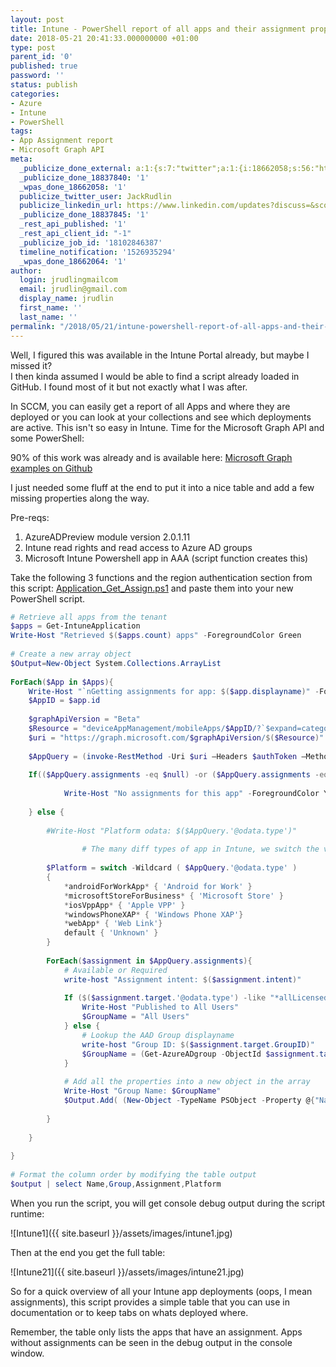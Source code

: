 ```yaml
---
layout: post
title: Intune - PowerShell report of all apps and their assignment properties
date: 2018-05-21 20:41:33.000000000 +01:00
type: post
parent_id: '0'
published: true
password: ''
status: publish
categories:
- Azure
- Intune
- PowerShell
tags:
- App Assignment report
- Microsoft Graph API
meta:
  _publicize_done_external: a:1:{s:7:"twitter";a:1:{i:18662058;s:56:"https://twitter.com/JackRudlin/status/998665128697622528";}}
  _publicize_done_18837840: '1'
  _wpas_done_18662058: '1'
  publicize_twitter_user: JackRudlin
  publicize_linkedin_url: https://www.linkedin.com/updates?discuss=&scope=13673999&stype=M&topic=6404430823294062592&type=U&a=tAzM
  _publicize_done_18837845: '1'
  _rest_api_published: '1'
  _rest_api_client_id: "-1"
  _publicize_job_id: '18102846387'
  timeline_notification: '1526935294'
  _wpas_done_18662064: '1'
author:
  login: jrudlingmailcom
  email: jrudlin@gmail.com
  display_name: jrudlin
  first_name: ''
  last_name: ''
permalink: "/2018/05/21/intune-powershell-report-of-all-apps-and-their-assignment-properties/"
---
```

Well, I figured this was available in the Intune Portal already, but maybe I missed it?  
I then kinda assumed I would be able to find a script already loaded in GitHub. I found most of it but not exactly what I was after.

In SCCM, you can easily get a report of all Apps and where they are deployed or you can look at your collections and see which deployments are active. This isn't so easy in Intune. Time for the Microsoft Graph API and some PowerShell:

90% of this work was already and is available here: [Microsoft Graph examples on Github](https://github.com/microsoftgraph/powershell-intune-samples/tree/master/Applications)

I just needed some fluff at the end to put it into a nice table and add a few missing properties along the way.

Pre-reqs:

1. AzureADPreview module version 2.0.1.11
2. Intune read rights and read access to Azure AD groups
3. Microsoft Intune Powershell app in AAA (script function creates this)

Take the following 3 functions and the region authentication section from this script: [Application\_Get\_Assign.ps1](https://github.com/microsoftgraph/powershell-intune-samples/blob/master/Applications/Application_Get_Assign.ps1) and paste them into your new PowerShell script.

```powershell
# Retrieve all apps from the tenant
$apps = Get-IntuneApplication
Write-Host "Retrieved $($apps.count) apps" -ForegroundColor Green
 
# Create a new array object
$Output=New-Object System.Collections.ArrayList
 
ForEach($App in $Apps){
    Write-Host "`nGetting assignments for app: $($app.displayname)" -ForegroundColor Yellow
    $AppID = $app.id
 
    $graphApiVersion = "Beta"
    $Resource = "deviceAppManagement/mobileApps/$AppID/?`$expand=categories,assignments"
    $uri = "https://graph.microsoft.com/$graphApiVersion/$($Resource)"
 
    $AppQuery = (invoke-RestMethod -Uri $uri –Headers $authToken –Method Get)
 
    If(($AppQuery.assignments -eq $null) -or ($AppQuery.assignments -eq "") -or ($AppQuery.assignments.count -lt 1)){
 
            Write-Host "No assignments for this app" -ForegroundColor Yellow
 
    } else {
 
        #Write-Host "Platform odata: $($AppQuery.'@odata.type')"
 
                # The many diff types of app in Intune, we switch the variable to the correct platform
 
        $Platform = switch -Wildcard ( $AppQuery.'@odata.type' )
        {
            *androidForWorkApp* { 'Android for Work' }
            *microsoftStoreForBusiness* { 'Microsoft Store' }
            *iosVppApp* { 'Apple VPP' }
            *windowsPhoneXAP* { 'Windows Phone XAP'}
            *webApp* { 'Web Link'}
            default { 'Unknown' }
        }
 
        ForEach($assignment in $AppQuery.assignments){
            # Available or Required
            write-host "Assignment intent: $($assignment.intent)"
 
            If ($($assignment.target.'@odata.type') -like "*allLicensedUsersAssignmentTarget"){
                Write-Host "Published to All Users"
                $GroupName = "All Users"
            } else {
                # Lookup the AAD Group displayname
                write-host "Group ID: $($assignment.target.GroupID)"
                $GroupName = (Get-AzureADgroup -ObjectId $assignment.target.GroupID).DisplayName
            }
 
            # Add all the properties into a new object in the array
            Write-Host "Group Name: $GroupName"
            $Output.Add( (New-Object -TypeName PSObject -Property @{"Name"="$($app.displayname)";"Group" = "$GroupName";"Assignment" = "$($assignment.intent)";"Platform" = "$Platform"} ) )
 
        }
 
    }
 
}
 
# Format the column order by modifying the table output
$output | select Name,Group,Assignment,Platform
```

When you run the script, you will get console debug output during the script runtime:

![Intune1]({{ site.baseurl }}/assets/images/intune1.jpg)

Then at the end you get the full table:

![Intune21]({{ site.baseurl }}/assets/images/intune21.jpg)

So for a quick overview of all your Intune app deployments (oops, I mean assignments), this script provides a simple table that you can use in documentation or to keep tabs on whats deployed where.

Remember, the table only lists the apps that have an assignment. Apps without assignments can be seen in the debug output in the console window.


